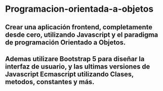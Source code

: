 # Programacion-orientada-a-objetos
## Crear una aplicación  frontend, completamente desde cero, utilizando Javascript y el paradigma de programación Orientado a Objetos.

## Ademas utilizare Bootstrap 5 para diseñar la interfaz de usuario, y las ultimas versiones de Javascript Ecmascript utilizando Clases, metodos, constantes y más.
